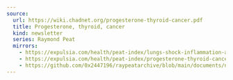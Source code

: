 ```yaml
---
source:
  url: https://wiki.chadnet.org/progesterone-thyroid-cancer.pdf
  title: Progesterone, thyroid, cancer
  kind: newsletter
  series: Raymond Peat
  mirrors:
    - https://expulsia.com/health/peat-index/lungs-shock-inflammation-and-aging.pdf
    - https://expulsia.com/health/peat-index/progesterone-thyroid-cancer.pdf
    - https://github.com/0x2447196/raypeatarchive/blob/main/documents/newsletters/progesterone-thyroid-cancer.txt
---
```


